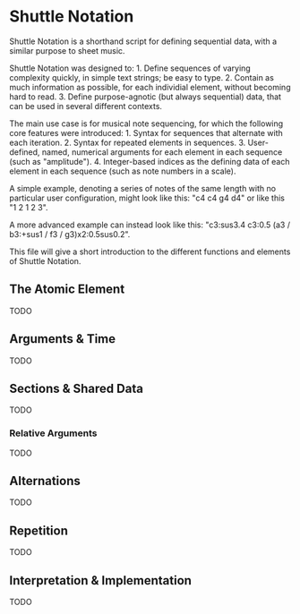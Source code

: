 # Shuttle Notation 
Shuttle Notation is a shorthand script for defining sequential data, with a similar purpose to sheet music.

Shuttle Notation was designed to:
    1. Define sequences of varying complexity quickly, in simple text strings; be easy to type. 
    2. Contain as much information as possible, for each individial element, without becoming hard to read.
    3. Define purpose-agnotic (but always sequential) data, that can be used in several different contexts. 

The main use case is for musical note sequencing, for which the following core features were 
    introduced: 
    1. Syntax for sequences that alternate with each iteration.
    2. Syntax for repeated elements in sequences. 
    3. User-defined, named, numerical arguments for each element in each sequence (such as "amplitude").
    4. Integer-based indices as the defining data of each element in 
        each sequence (such as note numbers in a scale). 

A simple example, denoting a series of notes of the same length with no particular user configuration,
    might look like this: "c4 c4 g4 d4" or like this "1 2 1 2 3".

A more advanced example can instead look like this: 
    "c3:sus3.4 c3:0.5 (a3 / b3:+sus1 / f3 / g3)x2:0.5sus0.2".

This file will give a short introduction to the different functions and elements of Shuttle Notation. 

## The Atomic Element
TODO 

## Arguments & Time 
TODO 

## Sections & Shared Data
TODO 

### Relative Arguments
TODO 

## Alternations
TODO

## Repetition
TODO 

## Interpretation & Implementation
TODO 
